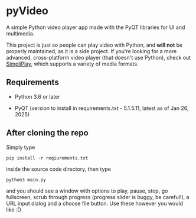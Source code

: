 # pyVideo
A simple Python video player app made with the PyQT libraries for UI and multimedia.

This project is just so people can play video with Python, and **will not** be properly maintained, as it is a side project. If you're looking for a more advanced, cross-platform video player (that doesn't use Python), check out [SimpliPlay](https://simpliplay.netlify.app), which supports a variety of media formats.

## Requirements
- Python 3.6 or later

- PyQT (version to install in requirements.txt - 5.1.5.11, latest as of Jan 26, 2025)

## After cloning the repo
Simply type 

```shell
pip install -r reqiurements.txt
```

inside the source code directory, then type

```shell
python3 main.py
```

and you should see a window with options to play, pause, stop, go fullscreen, scrub through progress (progress slider is buggy, be careful!), a URL input dialog and a choose file button. Use these however you would like :D
